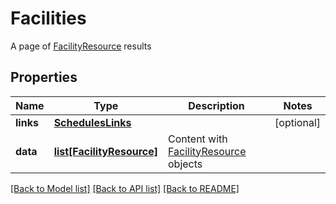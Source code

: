 # Facilities

A page of [FacilityResource](#facilityresource) results
## Properties
Name | Type | Description | Notes
------------ | ------------- | ------------- | -------------
**links** | [**SchedulesLinks**](SchedulesLinks.md) |  | [optional] 
**data** | [**list[FacilityResource]**](FacilityResource.md) | Content with [FacilityResource](#facilityresource) objects | 

[[Back to Model list]](../README.md#documentation-for-models) [[Back to API list]](../README.md#documentation-for-api-endpoints) [[Back to README]](../README.md)


